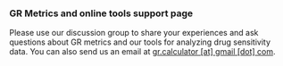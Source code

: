### GR Metrics and online tools support page

Please use our discussion group to share your experiences and ask questions about GR metrics and our tools for analyzing drug sensitivity data. You can also send us an email at <a  href="mailto:lincs-feedback@hms.harvard.edu?cc=gr.calculator@gmail.com">gr.calculator [at] gmail [dot] com</a>.

